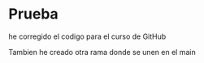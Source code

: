 # Prueba

he corregido el codigo para el curso de GitHub

Tambien he creado otra rama donde se unen en el main
